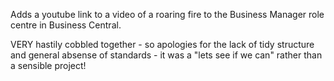 Adds a youtube link to a video of a roaring fire to the Business Manager role centre in Business Central.

VERY hastily cobbled together - so apologies for the lack of tidy structure and general absense of standards - it was a "lets see if we can" rather than a sensible project!
